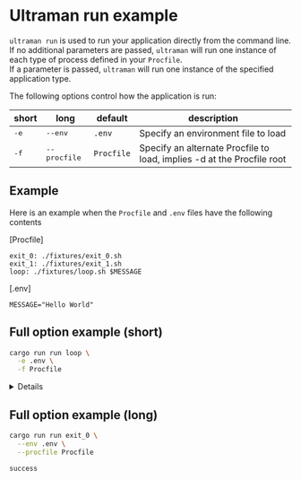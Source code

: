 # Ultraman run example

`ultraman run` is used to run your application directly from the command line.  
If no additional parameters are passed, `ultraman` will run one instance of each type of process defined in your `Procfile`.  
If a parameter is passed, `ultraman` will run one instance of the specified application type.  

The following options control how the application is run:

|short|long|default|description|
|-----|----|-------|-----------|
|<kbd>-e</kbd>|<kbd>--env</kbd>|`.env`|Specify an environment file to load|
|<kbd>-f</kbd>|<kbd>--procfile</kbd>|`Procfile`|Specify an alternate Procfile to load, implies -d at the Procfile root|


## Example

Here is an example when the `Procfile` and `.env` files have the following contents

[Procfile]
```
exit_0: ./fixtures/exit_0.sh
exit_1: ./fixtures/exit_1.sh
loop: ./fixtures/loop.sh $MESSAGE
```

[.env]
```
MESSAGE="Hello World"
```

## Full option example (short)

```bash
cargo run run loop \
  -e .env \
  -f Procfile
```

<details>

```bash
Hello World
Hello World
Hello World
Hello World
Hello World
Hello World
Hello World
Hello World
^C%
```

</details>

## Full option example (long)

```bash
cargo run run exit_0 \
  --env .env \
  --procfile Procfile
```

```bash
success
```

